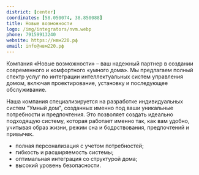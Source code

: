 ```yaml
---
district: [center]
coordinates: [58.050074, 38.850088]
title: Новые возможности
logo: /img/integrators/nvm.webp
phone: 79159913240
website: https://нвм220.рф
email: info@нвм220.рф
---
```


Компания «Новые возможности» – ваш надежный партнер в создании современного и комфортного «умного дома». Мы предлагаем полный спектр услуг по интеграции интеллектуальных систем управления домом, включая проектирование, установку и последующее обслуживание.

Наша компания специализируется на разработке индивидуальных систем "Умный дом", созданных именно под ваши уникальные потребности и предпочтения. Это позволяет создать идеально подходящую систему, которая работает именно так, как вам удобно, учитывая образ жизни, режим сна и бодрствования, предпочтений и привычек.

* полная персонализация с учетом потребностей;
* гибкость и расширяемость системы;
* оптимальная интеграция со структурой дома;
* высокий уровень безопасности.
